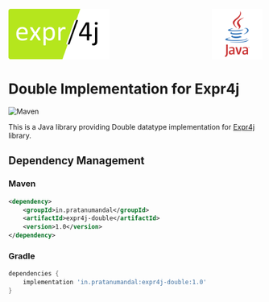 <p>
    <img src="https://raw.githubusercontent.com/expr4j/expr4j/main/images/expr4j-rounded.png" height="100px">
    <img src="https://raw.githubusercontent.com/expr4j/expr4j/main/images/java.png" height="100px" align="right">
</p>

# Double Implementation for Expr4j

![Maven](https://github.com/expr4j/expr4j-double/actions/workflows/maven.yml/badge.svg)

This is a Java library providing Double datatype implementation for [Expr4j](https://github.com/expr4j/expr4j) library.

## Dependency Management

### Maven
```xml
<dependency>
    <groupId>in.pratanumandal</groupId>
    <artifactId>expr4j-double</artifactId>
    <version>1.0</version>
</dependency>
```

### Gradle
```gradle
dependencies {
    implementation 'in.pratanumandal:expr4j-double:1.0'
}
```

